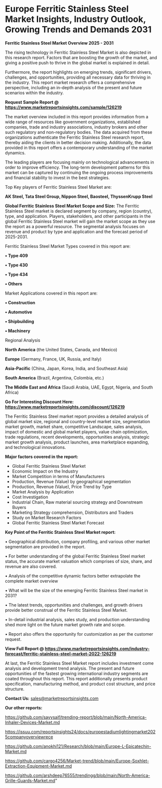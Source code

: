 # Europe Ferritic Stainless Steel Market Insights, Industry Outlook, Growing Trends and Demands 2031

<Strong> Ferritic Stainless Steel Market Overview 2025 - 2031</strong>

The rising technology in Ferritic Stainless Steel Market is also depicted in this research report. Factors that are boosting the growth of the market, and giving a positive push to thrive in the global market is explained in detail.

Furthermore, the report highlights on emerging trends, significant drivers, challenges, and opportunities, providing all necessary data for thriving in the industry. This report market research offers a comprehensive perspective, including an in-depth analysis of the present and future scenarios within the industry.

<strong>Request Sample Report @ <a href=https://www.marketreportsinsights.com/sample/126219>https://www.marketreportsinsights.com/sample/126219</a></strong>

The market overview included in this report provides information from a wide range of resources like government organizations, established companies, trade and industry associations, industry brokers and other such regulatory and non-regulatory bodies. The data acquired from these organizations authenticate the Ferritic Stainless Steel research report, thereby aiding the clients in better decision making. Additionally, the data provided in this report offers a contemporary understanding of the market dynamics.

The leading players are focusing mainly on technological advancements in order to improve efficiency. The long-term development patterns for this market can be captured by continuing the ongoing process improvements and financial stability to invest in the best strategies.

Top Key players of Ferritic Stainless Steel Market are:

<strong>AK Steel, Tata Steel Group, Nippon Steel, Baosteel, ThyssenKrupp Steel</strong>

<strong><b>Global Ferritic Stainless Steel Market Scope and Size:</b></strong>
The Ferritic Stainless Steel market is declared segment by company, region (country), type, and application. Players, stakeholders, and other participants in the global Ferritic Stainless Steel market will gain the market scope as they use the report as a powerful resource. The segmental analysis focuses on revenue and product by type and application and the forecast period of 2025-2031.

Ferritic Stainless Steel Market Types covered in this report are:

<strong>• Type 409

• Type 430

• Type 434

• Others</strong>

Market Applications covered in this report are:

<strong>• Construction 

• Automotive 

• Shipbuilding 

• Machinery</strong> 

Regional Analysis

<strong>North America</strong> (the United States, Canada, and Mexico)

<strong>Europe</strong> (Germany, France, UK, Russia, and Italy)

<strong>Asia-Pacific</strong> (China, Japan, Korea, India, and Southeast Asia)

<strong>South America</strong> (Brazil, Argentina, Colombia, etc.)

<strong>The Middle East and Africa</strong> (Saudi Arabia, UAE, Egypt, Nigeria, and South Africa)

<strong>Go For Interesting Discount Here: <a href=https://www.marketreportsinsights.com/discount/126219>https://www.marketreportsinsights.com/discount/126219</a></strong>

The Ferritic Stainless Steel market report provides a detailed analysis of global market size, regional and country-level market size, segmentation market growth, market share, competitive Landscape, sales analysis, impact of domestic and global market players, value chain optimization, trade regulations, recent developments, opportunities analysis, strategic market growth analysis, product launches, area marketplace expanding, and technological innovations.

<strong><b>Major factors covered in the report:</b></strong>
<ul>
  <li>Global Ferritic Stainless Steel Market </li>
  <li>Economic Impact on the Industry</li>
  <li>Market Competition in terms of Manufacturers</li>
  <li>Production, Revenue (Value) by geographical segmentation</li>
  <li>Production, Revenue (Value), Price Trend by Type</li>
  <li>Market Analysis by Application</li>
  <li>Cost Investigation</li>
  <li>Industrial Chain, Raw material sourcing strategy and Downstream Buyers</li>
  <li>Marketing Strategy comprehension, Distributors and Traders</li>
  <li>Study on Market Research Factors</li>
  <li>Global Ferritic Stainless Steel Market Forecast</li>
</ul>

<strong><b>Key Point of the Ferritic Stainless Steel Market report:</b></strong>

• Geographical distribution, company profiling, and various other market segmentation are provided in the report.

• For better understanding of the global Ferritic Stainless Steel market status, the accurate market valuation which comprises of size, share, and revenue are also covered.

• Analysis of the competitive dynamic factors better extrapolate the complete market overview

• What will be the size of the emerging Ferritic Stainless Steel market in 2031?

• The latest trends, opportunities and challenges, and growth drivers provide better construal of the Ferritic Stainless Steel Market.

• In-detail industrial analysis, sales study, and production understanding shed more light on the future market growth rate and scope.

• Report also offers the opportunity for customization as per the customer request.

<strong><b>View Full Report @ <a href=https://www.marketreportsinsights.com/industry-forecast/ferritic-stainless-steel-market-2022-126219>https://www.marketreportsinsights.com/industry-forecast/ferritic-stainless-steel-market-2022-126219</a></b></strong>


At last, the Ferritic Stainless Steel Market report includes investment come analysis and development trend analysis. The present and future opportunities of the fastest growing international industry segments are coated throughout this report. This report additionally presents product specification, manufacturing method, and product cost structure, and price structure.

<strong>Contact Us:</strong>
sales@marketreportsinsights.com

<strong>Our other reports:</strong>

<a href=https://github.com/sayysaif/trending-report/blob/main/North-America-Inhaler-Devices-Market.md>https://github.com/sayysaif/trending-report/blob/main/North-America-Inhaler-Devices-Market.md</a>

<a href=https://issuu.com/reportsinsights24/docs/europestadiumlightingmarket2025companyoverviewrece>https://issuu.com/reportsinsights24/docs/europestadiumlightingmarket2025companyoverviewrece</a>

<a href=https://github.com/anokhi121/Research/blob/main/Europe-L-Epicatechin-Market.md>https://github.com/anokhi121/Research/blob/main/Europe-L-Epicatechin-Market.md</a>

<a href=https://github.com/cargo4256/Market-trend/blob/main/Europe-Soxhlet-Extraction-Equipment-Market.md>https://github.com/cargo4256/Market-trend/blob/main/Europe-Soxhlet-Extraction-Equipment-Market.md</a>

<a href=https://github.com/arshdeep76555/trendingg/blob/main/North-America-Grille-Guards-Market.md>https://github.com/arshdeep76555/trendingg/blob/main/North-America-Grille-Guards-Market.md</a>"
